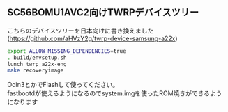 ## SC56BOMU1AVC2向けTWRPデバイスツリー
こちらのデバイスツリーを日本向けに書き換えました
(https://github.com/aHVzY2g/twrp-device-samsung-a22x)
```sh
export ALLOW_MISSING_DEPENDENCIES=true
. build/envsetup.sh
lunch twrp_a22x-eng
make recoveryimage
```
Odin3とかでFlashして使ってください。  
fastbootdが使えるようになるのでsystem.imgを使ったROM焼きができるようになります
